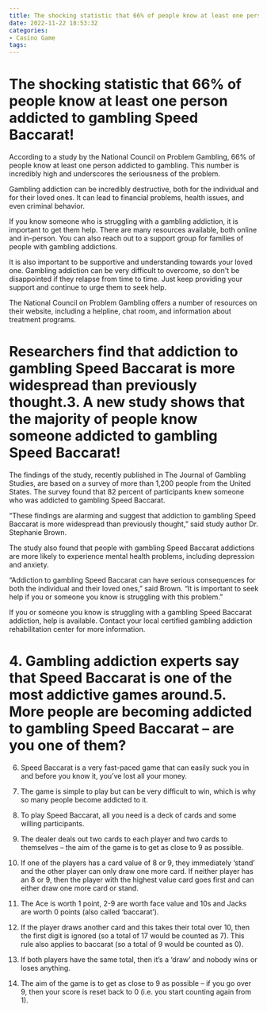 ```yaml
---
title: The shocking statistic that 66% of people know at least one person addicted to gambling Speed Baccarat!
date: 2022-11-22 18:53:32
categories:
- Casino Game
tags:
---
```



#  The shocking statistic that 66% of people know at least one person addicted to gambling Speed Baccarat!

According to a study by the National Council on Problem Gambling, 66% of people know at least one person addicted to gambling. This number is incredibly high and underscores the seriousness of the problem.

Gambling addiction can be incredibly destructive, both for the individual and for their loved ones. It can lead to financial problems, health issues, and even criminal behavior.

If you know someone who is struggling with a gambling addiction, it is important to get them help. There are many resources available, both online and in-person. You can also reach out to a support group for families of people with gambling addictions.

It is also important to be supportive and understanding towards your loved one. Gambling addiction can be very difficult to overcome, so don't be disappointed if they relapse from time to time. Just keep providing your support and continue to urge them to seek help.

The National Council on Problem Gambling offers a number of resources on their website, including a helpline, chat room, and information about treatment programs.

#  Researchers find that addiction to gambling Speed Baccarat is more widespread than previously thought.3. A new study shows that the majority of people know someone addicted to gambling Speed Baccarat!

The findings of the study, recently published in The Journal of Gambling Studies, are based on a survey of more than 1,200 people from the United States. The survey found that 82 percent of participants knew someone who was addicted to gambling Speed Baccarat.

“These findings are alarming and suggest that addiction to gambling Speed Baccarat is more widespread than previously thought,” said study author Dr. Stephanie Brown.

The study also found that people with gambling Speed Baccarat addictions are more likely to experience mental health problems, including depression and anxiety.

“Addiction to gambling Speed Baccarat can have serious consequences for both the individual and their loved ones,” said Brown. “It is important to seek help if you or someone you know is struggling with this problem.”

If you or someone you know is struggling with a gambling Speed Baccarat addiction, help is available. Contact your local certified gambling addiction rehabilitation center for more information.

# 4. Gambling addiction experts say that Speed Baccarat is one of the most addictive games around.5. More people are becoming addicted to gambling Speed Baccarat – are you one of them?

6. Speed Baccarat is a very fast-paced game that can easily suck you in and before you know it, you’ve lost all your money.

7. The game is simple to play but can be very difficult to win, which is why so many people become addicted to it.

8. To play Speed Baccarat, all you need is a deck of cards and some willing participants.

9. The dealer deals out two cards to each player and two cards to themselves – the aim of the game is to get as close to 9 as possible.

10. If one of the players has a card value of 8 or 9, they immediately ‘stand’ and the other player can only draw one more card. If neither player has an 8 or 9, then the player with the highest value card goes first and can either draw one more card or stand.

11. The Ace is worth 1 point, 2-9 are worth face value and 10s and Jacks are worth 0 points (also called ‘baccarat’).

12. If the player draws another card and this takes their total over 10, then the first digit is ignored (so a total of 17 would be counted as 7). This rule also applies to baccarat (so a total of 9 would be counted as 0).

13. If both players have the same total, then it’s a ‘draw’ and nobody wins or loses anything.

14. The aim of the game is to get as close to 9 as possible – if you go over 9, then your score is reset back to 0 (i.e. you start counting again from 1).